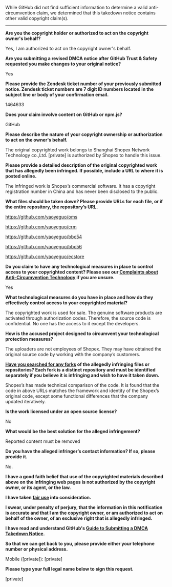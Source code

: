 While GitHub did not find sufficient information to determine a valid anti-circumvention claim, we determined that this takedown notice contains other valid copyright claim(s).

---

**Are you the copyright holder or authorized to act on the copyright owner's behalf?**

Yes, I am authorized to act on the copyright owner's behalf.

**Are you submitting a revised DMCA notice after GitHub Trust & Safety requested you make changes to your original notice?**

Yes

**Please provide the Zendesk ticket number of your previously submitted notice. Zendesk ticket numbers are 7 digit ID numbers located in the subject line or body of your confirmation email.**

1464633

**Does your claim involve content on GitHub or npm.js?**

GitHub

**Please describe the nature of your copyright ownership or authorization to act on the owner's behalf.**

The original copyrighted work belongs to Shanghai Shopex Network Technology co.,Ltd. [private] is authorized by Shopex to handle this issue.

**Please provide a detailed description of the original copyrighted work that has allegedly been infringed. If possible, include a URL to where it is posted online.**

The infringed work is Shopex’s commercial software. It has a copyright registration number in China and has never been disclosed to the public.

**What files should be taken down? Please provide URLs for each file, or if the entire repository, the repository’s URL.**

https://github.com/yaoyeguo/oms

https://github.com/yaoyeguo/crm

https://github.com/yaoyeguo/bbc54

https://github.com/yaoyeguo/bbc56

https://github.com/yaoyeguo/ecstore

**Do you claim to have any technological measures in place to control access to your copyrighted content? Please see our <a href="https://docs.github.com/articles/guide-to-submitting-a-dmca-takedown-notice#complaints-about-anti-circumvention-technology">Complaints about Anti-Circumvention Technology</a> if you are unsure.**

Yes

**What technological measures do you have in place and how do they effectively control access to your copyrighted material?**

The copyrighted work is used for sale. The genuine software products are activated through authorization codes. Therefore, the source code is confidential. No one has the access to it except the developers.

**How is the accused project designed to circumvent your technological protection measures?**

The uploaders are not employees of Shopex. They may have obtained the original source code by working with the company’s customers.

**<a href="https://docs.github.com/articles/dmca-takedown-policy#b-what-about-forks-or-whats-a-fork">Have you searched for any forks</a> of the allegedly infringing files or repositories? Each fork is a distinct repository and must be identified separately if you believe it is infringing and wish to have it taken down.**

Shopex’s has made technical comparison of the code. It is found that the code in above URLs matches the framework and identity of the Shopex’s original code, except some functional differences that the company updated iteratively.

**Is the work licensed under an open source license?**

No

**What would be the best solution for the alleged infringement?**

Reported content must be removed

**Do you have the alleged infringer’s contact information? If so, please provide it.**

No.

**I have a good faith belief that use of the copyrighted materials described above on the infringing web pages is not authorized by the copyright owner, or its agent, or the law.**

**I have taken <a href="https://www.lumendatabase.org/topics/22">fair use</a> into consideration.**

**I swear, under penalty of perjury, that the information in this notification is accurate and that I am the copyright owner, or am authorized to act on behalf of the owner, of an exclusive right that is allegedly infringed.**

**I have read and understand GitHub's <a href="https://docs.github.com/articles/guide-to-submitting-a-dmca-takedown-notice/">Guide to Submitting a DMCA Takedown Notice</a>.**

**So that we can get back to you, please provide either your telephone number or physical address.**

Mobile ([private]): [private]

**Please type your full legal name below to sign this request.**

[private]
